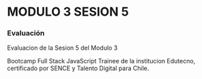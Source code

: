 # MODULO 3 SESION 5
### Evaluación

Evaluacion de la Sesion 5 del Modulo 3

Bootcamp Full Stack JavaScript Trainee de la institucion Edutecno, certificado por SENCE y Talento Digital para Chile.
